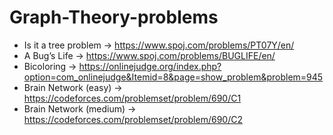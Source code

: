 # Graph-Theory-problems
- Is it a tree problem -> https://www.spoj.com/problems/PT07Y/en/
- A Bug’s Life         -> https://www.spoj.com/problems/BUGLIFE/en/
- Bicoloring -> https://onlinejudge.org/index.php?option=com_onlinejudge&Itemid=8&page=show_problem&problem=945
- Brain Network (easy) -> https://codeforces.com/problemset/problem/690/C1
-  Brain Network (medium) -> https://codeforces.com/problemset/problem/690/C2
